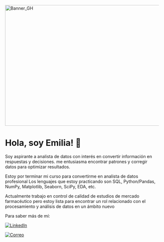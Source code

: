<img width="1584" height="396" alt="Banner_GH" src="https://github.com/user-attachments/assets/167c2a1a-a1ab-4067-bf0e-122bfadadef7" />

# Hola, soy Emilia!  👋

Soy aspirante a analista de datos con interés en convertir información en respuestas y decisiones.
me entusiasma encontrar patrones y corregir datos para optimizar resultados. 

Estoy por terminar mi curso para convertirme en analista de datos profesional
Los lenguajes que estoy practicando son SQL, Python/Pandas, NumPy, Matplotlib, Seaborn, SciPy, EDA, etc.

Actualmente trabajo en control de calidad de estudios de mercado farmacéutico pero estoy lista para encontrar un rol relacionado con el procesamiento y análisis de datos en un ámbito nuevo

Para saber más de mí: 

[![LinkedIn](https://img.shields.io/badge/LinkedIn-blue)](www.linkedin.com/in/emilia-prats-z)

[![Correo](https://img.shields.io/badge/Correo-pink)](prats.e@hotmail.com)
